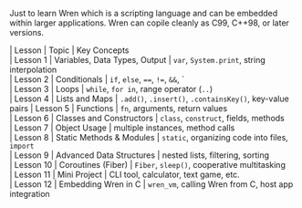 Just to learn Wren which is a scripting language and can be embedded within larger applications.
Wren can copile cleanly as C99, C++98, or later versions.

| Lesson       | Topic                         | Key Concepts                                          
| Lesson 1   | Variables, Data Types, Output | `var`, `System.print`, string interpolation            
| Lesson 2   | Conditionals                  | `if`, `else`, `==`, `!=`, `&&`, \`                      
| Lesson 3   | Loops                         | `while`, `for in`, range operator (`..`)                 
| Lesson 4  | Lists and Maps                | `.add()`, `.insert()`, `.containsKey()`, key-value pairs 
| Lesson 5  | Functions                     | `fn`, arguments, return values                          
| Lesson 6  | Classes and Constructors      | `class`, `construct`, fields, methods                    
| Lesson 7  | Object Usage                  | multiple instances, method calls                       
| Lesson 8  | Static Methods & Modules      | `static`, organizing code into files, `import`         
| Lesson 9  | Advanced Data Structures      | nested lists, filtering, sorting                         
| Lesson 10 | Coroutines (Fiber)            | `Fiber`, `sleep()`, cooperative multitasking            
| Lesson 11 | Mini Project                  | CLI tool, calculator, text game, etc.                  
| Lesson 12 | Embedding Wren in C           | `wren_vm`, calling Wren from C, host app integration    
